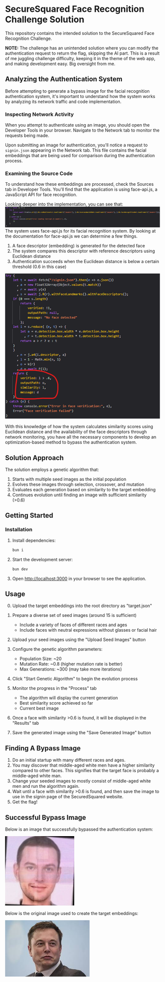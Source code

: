 # SecureSquared Face Recognition Challenge Solution

This repository contains the intended solution to the SecureSquared Face Recognition Challenge.

**NOTE:** The challenge has an unintended solution where you can modify the authentication request to return the flag, skipping the AI part. This is a result of me juggling challenge difficulty, keeping it in the theme of the web app, and making development easy. Big oversight from me.

## Analyzing the Authentication System

Before attempting to generate a bypass image for the facial recognition authentication system, it's important to understand how the system works by analyzing its network traffic and code implementation.

### Inspecting Network Activity

When you attempt to authenticate using an image, you should open the Developer Tools in your browser. Navigate to the Network tab to monitor the requests being made.

Upon submitting an image for authentication, you'll notice a request to `signin.json` appearing in the Network tab. This file contains the facial embeddings that are being used for comparison during the authentication process.

### Examining the Source Code

To understand how these embeddings are processed, check the Sources tab in Developer Tools. You'll find that the application is using face-api.js, a JavaScript API for face recognition.

Looking deeper into the implementation, you can see that:
![Source Image](./source.png)
The system uses face-api.js for its facial recognition system. By looking at the documentation for face-api.js we can determine a few things.

1. A face descriptor (embedding) is generated for the detected face
2. The system compares this descriptor with reference descriptors using Euclidean distance
3. Authentication succeeds when the Euclidean distance is below a certain threshold (0.6 in this case)

![Source Image 1](./source1.png)

With this knowledge of how the system calculates similarity scores using Euclidean distance and the availability of the face descriptors through network monitoring, you have all the necessary components to develop an optimization-based method to bypass the authentication system.

## Solution Approach

The solution employs a genetic algorithm that:

1. Starts with multiple seed images as the initial population
2. Evolves these images through selection, crossover, and mutation
3. Evaluates each generation based on similarity to the target embedding
4. Continues evolution until finding an image with sufficient similarity (>0.6)

## Getting Started

### Installation

1. Install dependencies:

   ```bash
   bun i
   ```

2. Start the development server:

   ```bash
   bun dev
   ```

3. Open [http://localhost:3000](http://localhost:3000) in your browser to see the application.

## Usage

0. Upload the target embeddings into the root directory as "target.json"
1. Prepare a diverse set of seed images (around 15 is sufficient)

   - Include a variety of faces of different races and ages
   - Include faces with neutral expressions without glasses or facial hair

2. Upload your seed images using the "Upload Seed Images" button

3. Configure the genetic algorithm parameters:

   - Population Size: ~20
   - Mutation Rate: ~0.8 (higher mutation rate is better)
   - Max Generations: ~300 (may take more iterations)

4. Click "Start Genetic Algorithm" to begin the evolution process

5. Monitor the progress in the "Process" tab

   - The algorithm will display the current generation
   - Best similarity score achieved so far
   - Current best image

6. Once a face with similarity >0.6 is found, it will be displayed in the "Results" tab

7. Save the generated image using the "Save Generated Image" button

## Finding A Bypass Image

1. Do an initial startup with many different races and ages.
2. You may discover that middle-aged white men have a higher similarity compared to other faces. This signifies that the target face is probably a middle-aged white man.
3. Change your seeded images to mostly consist of middle-aged white men and run the algorithm again.
4. Wait until a face with similarity >0.6 is found, and then save the image to use in the signin page of the SecuredSquared website.
5. Get the flag!

## Successful Bypass Image

Below is an image that successfully bypassed the authentication system:

![Bypass Image](./generated-face.jpg)

Below is the original image used to create the target embeddings:

![Original Image](./original-face.jpg)
